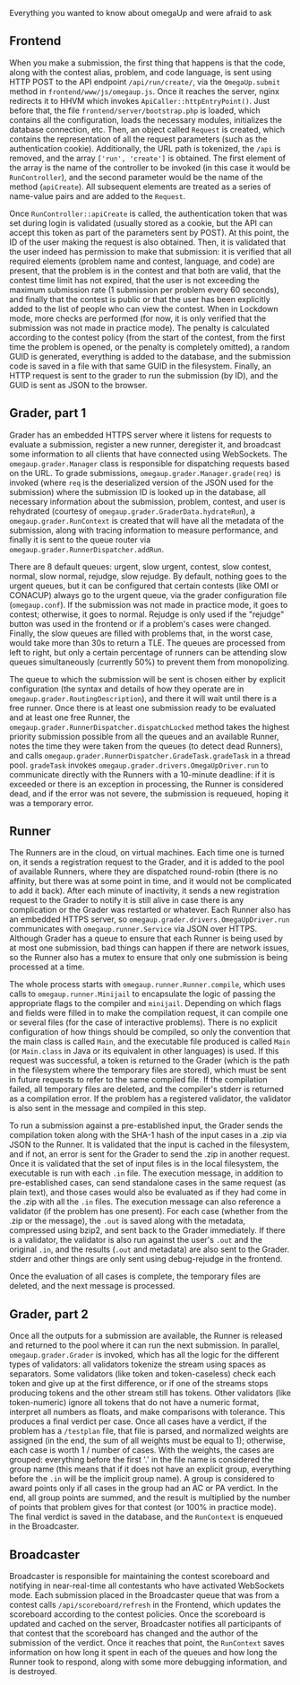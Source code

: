 Everything you wanted to know about omegaUp and were afraid to ask

## Frontend
When you make a submission, the first thing that happens is that the code, along with the contest alias, problem, and code language, is sent using HTTP POST to the API endpoint `/api/run/create/`, via the `OmegaUp.submit` method in `frontend/www/js/omegaup.js`. Once it reaches the server, nginx redirects it to HHVM which invokes `ApiCaller::httpEntryPoint()`. Just before that, the file `frontend/server/bootstrap.php` is loaded, which contains all the configuration, loads the necessary modules, initializes the database connection, etc. Then, an object called `Request` is created, which contains the representation of all the request parameters (such as the authentication cookie). Additionally, the URL path is tokenized, the `/api` is removed, and the array `['run', 'create']` is obtained. The first element of the array is the name of the controller to be invoked (in this case it would be `RunController`), and the second parameter would be the name of the method (`apiCreate`). All subsequent elements are treated as a series of name-value pairs and are added to the `Request`.

Once `RunController::apiCreate` is called, the authentication token that was set during login is validated (usually stored as a cookie, but the API can accept this token as part of the parameters sent by POST). At this point, the ID of the user making the request is also obtained. Then, it is validated that the user indeed has permission to make that submission: it is verified that all required elements (problem name and contest, language, and code) are present, that the problem is in the contest and that both are valid, that the contest time limit has not expired, that the user is not exceeding the maximum submission rate (1 submission per problem every 60 seconds), and finally that the contest is public or that the user has been explicitly added to the list of people who can view the contest. When in Lockdown mode, more checks are performed (for now, it is only verified that the submission was not made in practice mode). The penalty is calculated according to the contest policy (from the start of the contest, from the first time the problem is opened, or the penalty is completely omitted), a random GUID is generated, everything is added to the database, and the submission code is saved in a file with that same GUID in the filesystem. Finally, an HTTP request is sent to the grader to run the submission (by ID), and the GUID is sent as JSON to the browser.

## Grader, part 1
Grader has an embedded HTTPS server where it listens for requests to evaluate a submission, register a new runner, deregister it, and broadcast some information to all clients that have connected using WebSockets. The `omegaup.grader.Manager` class is responsible for dispatching requests based on the URL. To grade submissions, `omegaup.grader.Manager.grade(req)` is invoked (where `req` is the deserialized version of the JSON used for the submission) where the submission ID is looked up in the database, all necessary information about the submission, problem, contest, and user is rehydrated (courtesy of `omegaup.grader.GraderData.hydrateRun`), a `omegaup.grader.RunContext` is created that will have all the metadata of the submission, along with tracing information to measure performance, and finally it is sent to the queue router via `omegaup.grader.RunnerDispatcher.addRun`.

There are 8 default queues: urgent, slow urgent, contest, slow contest, normal, slow normal, rejudge, slow rejudge. By default, nothing goes to the urgent queues, but it can be configured that certain contests (like OMI or CONACUP) always go to the urgent queue, via the grader configuration file (`omegaup.conf`). If the submission was not made in practice mode, it goes to contest; otherwise, it goes to normal. Rejudge is only used if the "rejudge" button was used in the frontend or if a problem's cases were changed. Finally, the slow queues are filled with problems that, in the worst case, would take more than 30s to return a TLE. The queues are processed from left to right, but only a certain percentage of runners can be attending slow queues simultaneously (currently 50%) to prevent them from monopolizing.

The queue to which the submission will be sent is chosen either by explicit configuration (the syntax and details of how they operate are in `omegaup.grader.RoutingDescription`), and there it will wait until there is a free runner. Once there is at least one submission ready to be evaluated and at least one free Runner, the `omegaup.grader.RunnerDispatcher.dispatchLocked` method takes the highest priority submission possible from all the queues and an available Runner, notes the time they were taken from the queues (to detect dead Runners), and calls `omegaup.grader.RunnerDispatcher.GradeTask.gradeTask` in a thread pool. `gradeTask` invokes `omegaup.grader.drivers.OmegaUpDriver.run` to communicate directly with the Runners with a 10-minute deadline: if it is exceeded or there is an exception in processing, the Runner is considered dead, and if the error was not severe, the submission is requeued, hoping it was a temporary error.

## Runner
The Runners are in the cloud, on virtual machines. Each time one is turned on, it sends a registration request to the Grader, and it is added to the pool of available Runners, where they are dispatched round-robin (there is no affinity, but there was at some point in time, and it would not be complicated to add it back). After each minute of inactivity, it sends a new registration request to the Grader to notify it is still alive in case there is any complication or the Grader was restarted or whatever. Each Runner also has an embedded HTTPS server, so `omegaup.grader.drivers.OmegaUpDriver.run` communicates with `omegaup.runner.Service` via JSON over HTTPS. Although Grader has a queue to ensure that each Runner is being used by at most one submission, bad things can happen if there are network issues, so the Runner also has a mutex to ensure that only one submission is being processed at a time.

The whole process starts with `omegaup.runner.Runner.compile`, which uses calls to `omegaup.runner.Minijail` to encapsulate the logic of passing the appropriate flags to the compiler and `minijail`. Depending on which flags and fields were filled in to make the compilation request, it can compile one or several files (for the case of interactive problems). There is no explicit configuration of how things should be compiled, so only the convention that the main class is called `Main`, and the executable file produced is called `Main` (or `Main.class` in Java or its equivalent in other languages) is used. If this request was successful, a token is returned to the Grader (which is the path in the filesystem where the temporary files are stored), which must be sent in future requests to refer to the same compiled file. If the compilation failed, all temporary files are deleted, and the compiler's stderr is returned as a compilation error. If the problem has a registered validator, the validator is also sent in the message and compiled in this step.

To run a submission against a pre-established input, the Grader sends the compilation token along with the SHA-1 hash of the input cases in a .zip via JSON to the Runner. It is validated that the input is cached in the filesystem, and if not, an error is sent for the Grader to send the .zip in another request. Once it is validated that the set of input files is in the local filesystem, the executable is run with each `.in` file. The execution message, in addition to pre-established cases, can send standalone cases in the same request (as plain text), and those cases would also be evaluated as if they had come in the .zip with all the `.in` files. The execution message can also reference a validator (if the problem has one present). For each case (whether from the .zip or the message), the `.out` is saved along with the metadata, compressed using bzip2, and sent back to the Grader immediately. If there is a validator, the validator is also run against the user's `.out` and the original `.in`, and the results (`.out` and metadata) are also sent to the Grader. stderr and other things are only sent using debug-rejudge in the frontend.

Once the evaluation of all cases is complete, the temporary files are deleted, and the next message is processed.

## Grader, part 2
Once all the outputs for a submission are available, the Runner is released and returned to the pool where it can run the next submission. In parallel, `omegaup.grader.Grader` is invoked, which has all the logic for the different types of validators: all validators tokenize the stream using spaces as separators. Some validators (like token and token-caseless) check each token and give up at the first difference, or if one of the streams stops producing tokens and the other stream still has tokens. Other validators (like token-numeric) ignore all tokens that do not have a numeric format, interpret all numbers as floats, and make comparisons with tolerance. This produces a final verdict per case. Once all cases have a verdict, if the problem has a `/testplan` file, that file is parsed, and normalized weights are assigned (in the end, the sum of all weights must be equal to 1); otherwise, each case is worth 1 / number of cases. With the weights, the cases are grouped: everything before the first '.' in the file name is considered the group name (this means that if it does not have an explicit group, everything before the `.in` will be the implicit group name). A group is considered to award points only if all cases in the group had an AC or PA verdict. In the end, all group points are summed, and the result is multiplied by the number of points that problem gives for that contest (or 100% in practice mode). The final verdict is saved in the database, and the `RunContext` is enqueued in the Broadcaster.

## Broadcaster
Broadcaster is responsible for maintaining the contest scoreboard and notifying in near-real-time all contestants who have activated WebSockets mode. Each submission placed in the Broadcaster queue that was from a contest calls `/api/scoreboard/refresh` in the Frontend, which updates the scoreboard according to the contest policies. Once the scoreboard is updated and cached on the server, Broadcaster notifies all participants of that contest that the scoreboard has changed and the author of the submission of the verdict. Once it reaches that point, the `RunContext` saves information on how long it spent in each of the queues and how long the Runner took to respond, along with some more debugging information, and is destroyed.

